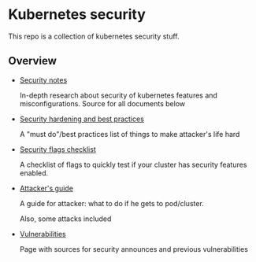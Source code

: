 # Kubernetes security

This repo is a collection of kubernetes security stuff.

## Overview

- [Security notes](./NOTES.md)

  In-depth research about security of kubernetes features and misconfigurations. Source for all documents below

- [Security hardening and best practices](./HARDENING.md)

  A "must do"/best practices list of things to make attacker's life hard

- [Security flags checklist](./FLAGS.md)

  A checklist of flags to quickly test if your cluster has security features enabled.

- [Attacker's guide](./ATTACKER.md)

  A guide for attacker: what to do if he gets to pod/cluster.

  Also, some attacks included

- [Vulnerabilities](./VULN.md)

  Page with sources for security announces and previous vulnerabilities
